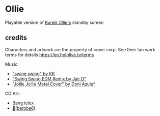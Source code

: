 # Ollie
Playable version of [Kureiji Ollie's](https://www.youtube.com/channel/UCYz_5n-uDuChHtLo7My1HnQ) standby screen


## credits
Characters and artwork are the property of cover corp.
See their fan work terms for details https://en.hololive.tv/terms

Music:
- ["swing swing" by KK](https://www.youtube.com/watch?v=YVzk3bqEu6g)
- ["Swing Swing EDM Remix by Jair D"](https://www.youtube.com/watch?v=9-j-RBGrHVM)
- ["Jollie Jollie Metal Cover" by Doni Azulef](https://www.youtube.com/watch?v=yZKGMTMPEE4)

CD Art:
- [Bang telex](https://www.pixiv.net/en/artworks/86105054)
- [👅(berobe6)](https://twitter.com/berobe6/status/1513017500094853120)